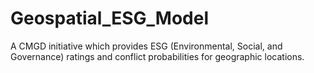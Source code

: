 # Geospatial_ESG_Model
A CMGD initiative which provides ESG (Environmental, Social, and Governance) ratings and conflict probabilities for geographic locations.
